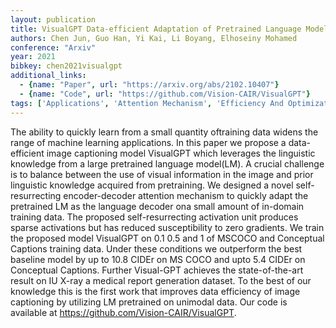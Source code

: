 ```yaml
---
layout: publication
title: VisualGPT Data-efficient Adaptation of Pretrained Language Models for Image Captioning
authors: Chen Jun, Guo Han, Yi Kai, Li Boyang, Elhoseiny Mohamed
conference: "Arxiv"
year: 2021
bibkey: chen2021visualgpt
additional_links:
  - {name: "Paper", url: "https://arxiv.org/abs/2102.10407"}
  - {name: "Code", url: "https://github.com/Vision-CAIR/VisualGPT"}
tags: ['Applications', 'Attention Mechanism', 'Efficiency And Optimization', 'GPT', 'Has Code', 'Model Architecture', 'Pretraining Methods', 'RAG', 'Training Techniques', 'Transformer']
---
```

The ability to quickly learn from a small quantity oftraining data widens the range of machine learning applications. In this paper we propose a data-efficient image captioning model VisualGPT which leverages the linguistic knowledge from a large pretrained language model(LM). A crucial challenge is to balance between the use of visual information in the image and prior linguistic knowledge acquired from pretraining. We designed a novel self-resurrecting encoder-decoder attention mechanism to quickly adapt the pretrained LM as the language decoder ona small amount of in-domain training data. The proposed self-resurrecting activation unit produces sparse activations but has reduced susceptibility to zero gradients. We train the proposed model VisualGPT on 0.1 0.5 and 1 of MSCOCO and Conceptual Captions training data. Under these conditions we outperform the best baseline model by up to 10.8 CIDEr on MS COCO and upto 5.4 CIDEr on Conceptual Captions. Further Visual-GPT achieves the state-of-the-art result on IU X-ray a medical report generation dataset. To the best of our knowledge this is the first work that improves data efficiency of image captioning by utilizing LM pretrained on unimodal data. Our code is available at https://github.com/Vision-CAIR/VisualGPT.
